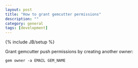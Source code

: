 ```yaml
---
layout: post
title: "How to grant gemcutter permissions"
description: ""
category: general
tags: [development]
---
```

{% include JB/setup %}

Grant gemcutter push permissions by creating another owner:

    gem owner -a EMAIL GEM_NAME
